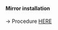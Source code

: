 #### Mirror installation

-> Procedure [HERE](https://github.com/rcardona-os/ocp4-tasks/blob/main/cluster-registry/mirror-registry-commons.md)
